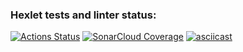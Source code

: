 ### Hexlet tests and linter status:
[![Actions Status](https://github.com/sssspoddub/python-project-50/actions/workflows/hexlet-check.yml/badge.svg)](https://github.com/sssspoddub/python-project-50/actions)
[![SonarCloud Coverage](https://sonarcloud.io/api/project_badges/measure?project=sssspoddub_python-project-50&metric=coverage)](https://sonarcloud.io/summary/new_code?id=sssspoddub_python-project-50)
[![asciicast](https://asciinema.org/a/8qkPE8h2FT2FEOTjJcVwt1Mxe.svg)](https://asciinema.org/a/8qkPE8h2FT2FEOTjJcVwt1Mxe)
